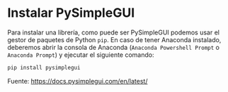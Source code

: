 # Instalar PySimpleGUI


Para instalar una librería, como puede ser PySimpleGUI podemos usar el gestor de paquetes de Python `pip`.
En caso de tener Anaconda instalado, deberemos abrir la consola de Anaconda (`Anaconda Powershell Prompt` o `Anaconda Prompt`)
y ejecutar el siguiente comando:

``` bash
pip install pysimplegui
```

Fuente: https://docs.pysimplegui.com/en/latest/